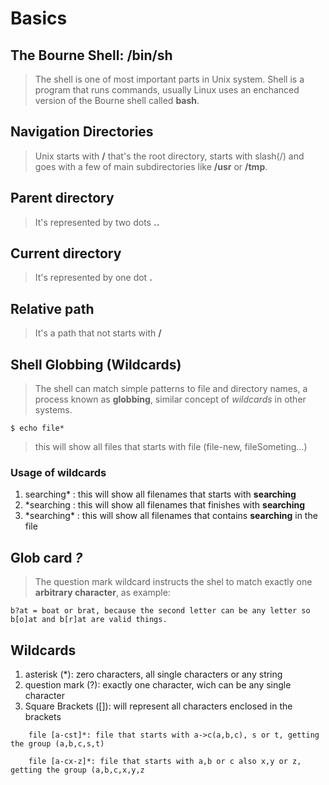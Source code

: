 # Basics

## The Bourne Shell: /bin/sh
> The shell is one of most important parts in Unix system. Shell is a program that runs commands, usually Linux uses an enchanced version of the Bourne shell called **bash**.

## Navigation Directories
> Unix starts with **/** that's the root directory, starts with slash(/) and goes with a few of main subdirectories like **/usr** or **/tmp**.

## Parent directory
> It's represented by two dots **..**

## Current directory 
> It's represented by one dot **.**

## Relative path
> It's a path that not starts with **/**

## Shell Globbing (Wildcards)
> The shell can match simple patterns to file and directory names, a process known as **globbing**, similar concept of *wildcards* in other systems.

```
$ echo file* 

```
> this will show all files that starts with file (file-new, fileSometing...)

### Usage of wildcards
1. searching*  : this will show all filenames that starts with **searching**
2. *searching  : this will show all filenames that finishes with **searching**
3. *searching\* : this will show all filenames that contains **searching** in the file

## Glob card *?*
> The question mark wildcard instructs the shel to match exactly one **arbitrary character**, as example:
```
b?at = boat or brat, because the second letter can be any letter so b[o]at and b[r]at are valid things.
```

## Wildcards
1. asterisk (*): zero characters, all single characters or any string
2. question mark (?): exactly one character, wich can be  any single character
3. Square Brackets ([]): will represent all characters enclosed in the brackets
```
    file [a-cst]*: file that starts with a->c(a,b,c), s or t, getting the group (a,b,c,s,t)
   
    file [a-cx-z]*: file that starts with a,b or c also x,y or z, getting the group (a,b,c,x,y,z
```













